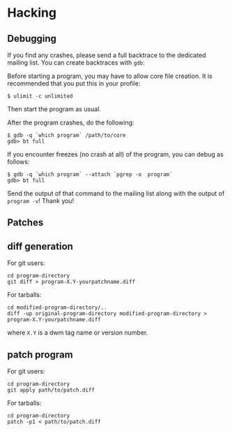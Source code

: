 Hacking
=======

Debugging
---------
If you find any crashes, please send a full backtrace to the dedicated mailing list.
You can create backtraces with `gdb`:

Before starting a program, you may have to allow core file creation. It is
recommended that you put this in your profile:

    $ ulimit -c unlimited

Then start the program as usual.

After the program crashes, do the following:

    $ gdb -q `which program` /path/to/core
    gdb> bt full

If you encounter freezes (no crash at all) of the program, you can debug as follows:

    $ gdb -q `which program` --attach `pgrep -o  program`
    gdb> bt full

Send the output of that command to the mailing list along with the output of
`program -v`! Thank you!


Patches
-------

diff generation
---------------
For git users:

    cd program-directory
    git diff > program-X.Y-yourpatchname.diff

For tarballs:

    cd modified-program-directory/..
    diff -up original-program-directory modified-program-directory > program-X.Y-yourpatchname.diff

where `X.Y` is a dwm tag name or version number.

patch program
-------------
For git users:

    cd program-directory
    git apply path/to/patch.diff

For tarballs:

    cd program-directory
    patch -p1 < path/to/patch.diff

